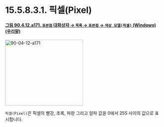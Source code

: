 # 15.5.8.3.1. 픽셀(Pixel)

<a id="90-04-12-a171"></a>

#### [그림 90.4.12.a171. `표본점` 대화상자 → `목록` → `표본점` → `색상 모델(픽셀)` (Windows) (우리말)](./90-04-0012-sample_points.md#90-04-12-a171)
<img width="251" height="213" alt="90-04-12-a171" src="https://github.com/user-attachments/assets/18ea6321-6d40-465a-816d-6d61662300ac" />

`픽셀(Pixel)`은 픽셀의 빨강, 초록, 파랑 그리고 알파 값을 0에서 255 사이의 값으로 표시합니다.